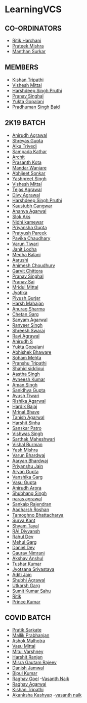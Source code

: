 # LearningVCS## CO-ORDINATORS- [Ritik Harchani](https://github.com/harchani-ritik)- [Prateek Mishra](https://github.com/MiKinshu)- [Manthan Surkar](https://github.com/thesmallstar)## MEMBERS- [Kishan Tripathi](https://github.com/GhostFoxSledgehammer)- [Vishesh Mittal](https://github.com/Elemento24)- [Harshdeep Singh Pruthi](https://github.com/2802harsh)- [Pranav Singhal](https://github.com/singhalpranav22)- [Yukta Gopalani](https://github.com/yuktagopalani)- [Pradhuman Singh Baid](https://github.com/pradhuman1)## 2K19 BATCH- [Anirudh Agrawal](https://github.com/anirudhhhh)- [Shreyas Gupta](https://github.com/sggts04)- [Alka Trivedi](https://github.com/Alka-git12)- [Sampada Kathar](https://github.com/sampadakathar)- [Archit](https://github.com/Rocko-786)- [Prasanth Kota](https://github.com/Evadore)- [Mandar Wanjare](https://github.com/Mandar16)- [Abhijeet Sonkar](https://github.com/Abhijeet12297)- [Yashpreet Singh](https://github.com/insane1304)- [Vishesh Mittal](https://github.com/Elemento24)- [Tejas Agrawal](https://giithub.com/cyber-venom003)- [Divy Agrawal](https://github.com/divy3011)- [Harshdeep Singh Pruthi](https://github.com/2802harsh)- [Kaustubh Gangwar](https://github.com/codingsamrat)- [Ananya Agarwal](https://github.com/aawizard/LearningVCS)- [Slok Aks](https://github.com/SlokAks)- [Nidhi kamewar]( https://github.com/xyz1506)- [Priyansha Gupta]( https://github.com/partofheartpri10)- [Pratyush Pareek](https://github.com/PratyushPareek)- [Pavika Chaudhary](https://github.com/pavikachaudhary)- [Varun Tiwari](https://github.com/VarunT11)- [Janit Lodha](https://github.com/JLodha)- [Medha Balani](https://github.com/medhabalani)- [Aarushi](https://github.com/xxx32)- [Animesh Choudhury](https://github.com/animesh328)- [Garvit Chittora](https://github.com/garvitchittora)- [Pranav Singhal](https://github.com/singhalpranav22)- [Pranav Sai](https://github.com/theblackswann)- [Mridul Mittal](https://github.com/Mridul20)- [Jyotika](https://github.com/Jyotika999/LearningVCS)- [Piyush Gurjar](https://github.com/Piyush4064)- [Harsh Mahajan](https://github.com/harsh-8989)- [Anurag Sharma](https://github.com/AnuragS13/LearningVCS)- [Chetan Garg](https://github.com/untrulynoxiusmj)- [Sanyam Agarwal](https://github.com/unbeatablecode7)- [Ranveer Singh](https://github.com/Ranveer251)- [Shreesh Swaraj](https://github.com/Shreesh90)- [Ravi Agrawal](https://github.com/rox99)- [Anirudh S](https://github.com/anirudh2019)- [Yukta Gopalani](https://github.com/gopalaniyukta)- [Abhishek Bhaware](https://github.com/abhishekbhaware)- [Soham Mehta](https://github.com/CrashTV1334)- [Pranshu Tripathi](https://github.com/Pranshu-Tripathi)- [Shahid siddiqui](https://github.com/shahidsiddiqui786)- [Aastha Singh](https://github.com/aasthasingh650)- [Avneesh Kumar](https://github.com/Cybertron-Avneesh)- [Aman Singh](https://github.com/prince-7)- [Sanidhya Gupta](https://github.com/Sanidhya576)- [Ayush Tiwari](https://github.com/blaze-assault)- [Rishika Agarwal](https://github.com/rishika8910)- [Hardik Bajaj](https://github.com/hardikbajaj)- [Mrinal Bhave](https://github.com/mrinal-27)- [Tanish Agarwal](https://github.com/Capt-Titanium)- [Harshit Sinha](https://github.com/harsh-797)- [Sanskar Patro](https://github.com/sanskar-p)- [Vishwas Singh](https://github.com/infern018)- [Sarthak Maheshwari](https://github.com/sarthakm21)- [Vishal Burman](https://github.com/black-cat01)- [Yash Mishra](https://github.com/Codedude1)- [Varun Bhardwaj](https://github.com/starboi02)- [Aaryan Bhardwaj](https://github.com/uglyprincess)- [Priyanshu Jain](https://github.com/priyanshu0405)- [Aryan Gupta](https://github.com/aryan-gupta-18)- [Vanshika Garg](htttps://github.com/bang4bang)- [Vasu Gupta](https://github.com/Cipher-vasu)- [Anirudh Arora](https://github.com/Xenomorphing19)- [Shubhang Singh](https://github.com/shuba400)- [paras agrawal](https://github.com/Parasagrawal)- [Sankalp Rajendran](https://github.com/Sankalp2002)- [Aadharsh Roshan](https://github.com/smcri)- [Tamoghno Bhattacharya](https://github.com/TamoghnoBhattacharya)- [Surya Kant](https://github.com/suryaskant29)- [Shyam Tayal](https://github.com/Kr470s-eR0s)- [RAI Divyansh](https://github.com/coder-raksh2509)- [Rahul Dev](https://github.com/Devildarkfire)- [Mehul Garg](https://github.com/mehul-garg)- [Daniel Dey](https://github.com/deydaniel)- [Gaurav Nimrani](https://github.com/sassyfafdalover)- [Akshay Anshul](https://github.com/AKSHAY-ACE)- [Tushar Kumar](https://github.com/commander0007)- [Jyotsana Srivastava](https://github.com/zevnil)- [Aditi Jain](https://github.com/aj0311)- [Shubhi Agrawal](https://github.com/@Chiky978)- [Utkarsh Garg](https://github.com/utkarshgarg123)- [Sumit Kumar Sahu](https://github.com/phantom654)- [Ritik](https://github.com/ageofsagittarius)- [Prince Kumar](https://github.com/Princeraaz)## COVID BATCH- [Pratik Sarkate](https://github.com/Pratik-Sarkate)- [Mallik Prabhanjan](https://github.com/vemulapandu)- [Ashok Malhotra](https://github.com/AshokMalhotra23)- [Vasu Mittal](https://github.com/vimulatus)- [Mitul Varshney](https://github.com/Mitul16)- [Harshit Ranjan](https://github.com/0xHarshit)- [Misra Gautam Rajeev](https://github.com/Darkknight131714)- [Danish Jamwal](https://github.com/DanishJamwal)- [Bipul Kumar](https://github.com/bipulkmr-crypto)- [Raghav Goel](https://github.com/raghavgoel25)-[Vasanth Naik](https://github.com/Vasanth-96)- [Raghav Agarwal](https://github.com/rag-hav)- [Kishan Tripathi](https://github.com/GhostFoxSledgehammer)- [Akanksha Kashyap](https://github.com/akankshakashyap)-[vasanth naik](https://github.com/Vasanth-96)